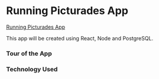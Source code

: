 # Running Picturades App

[Running Picturades App](https://running-picturades-app.vercel.app/)

This app will be created using React, Node and PostgreSQL.

### Tour of the App

### Technology Used
